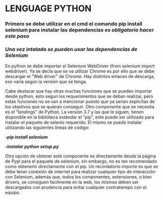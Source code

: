 
# LENGUAGE PYTHON

### Primero se debe utilizar en el cmd el comando pip install selenium para instalar las dependencias ***es obligatorio hacer este paso***

### ***Una vez intalado se pueden usar las dependencias de Selenium***

En python se debe importar el Selenium WebDriver (from selenium import webdriver). Ya se decía que se va utilizar Chrome
es por ello que se debe descargar el "Web driver" de Chrome. Hay distintos enlaces de descarga, eso varía según la versión
que se tenga.

Cabe destacar que hay otras muchas funciones que se pueden importar desde python, esto segun los requerimientos que se deban
realizar, pero estas funciones no se van a mencionar puesto que ya serían explicitas de los objetivos que se quieran conseguir.
Otro componente que se necesita es el "bindings" de Python. La versión 3.7 y las que le siguen, tienen disponible en la biblioteca
estándar el "pip", este puede ser utilizado para instalar el paquete de selenio requerido. El mismo se puede instalar utilizando
las siguientes líneas de código:

***-pip install selenium***


***-instalar python setup.py***

Otra opción de obtener este componente es directamente desde la página de Pypl para el paquete de selenium, sin embargo, no es tan
recomendado como obtenerlo directamente con el pip.
Un recordatorio importe es que se debe tener conexión de internet para realizar cualquier tipo de interacción con Selenium, además que,
todos los componentes, extensiones, o bien drivers, se consiguen facilmente en la web, los mismos deben ser descargados con prudencia
para evitar cualquier contratiempo con el equipo.
